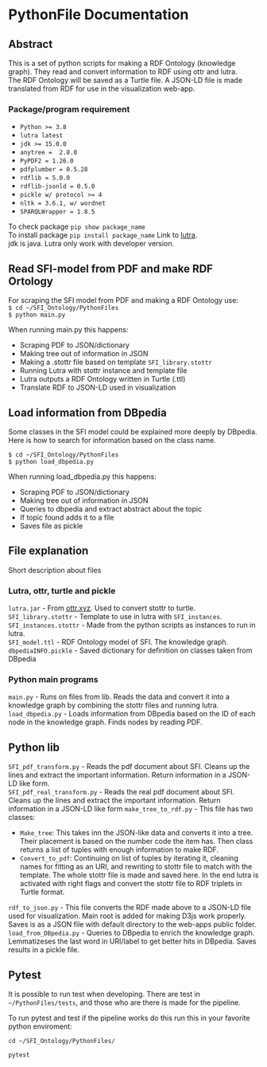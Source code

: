 # PythonFile Documentation

## Abstract
This is a set of python scripts for making a RDF Ontology (knowledge graph). They read and convert information to RDF using ottr and lutra.  
The RDF Ontology will be saved as a Turtle file. A JSON-LD file is made translated from RDF for use in the visualization web-app.

### Package/program requirement
* `Python >= 3.8`
* `lutra latest`
* `jdk >= 15.0.0`
* `anytree =  2.8.0`
* `PyPDF2 = 1.26.0`
* `pdfplumber = 0.5.28`
* `rdflib = 5.0.0`
* `rdflib-jsonld = 0.5.0`
* `pickle w/ protocol >= 4`
* `nltk = 3.6.1, w/ wordnet`
* `SPARQLWrapper = 1.8.5`

To check package `pip show package_name`  
To install package `pip install package_name`
Link to [lutra](https://ottr.xyz/#Lutra).  
jdk is java. Lutra only work with developer version.  


## Read SFI-model from PDF and make RDF Ortology
For scraping the SFI model from PDF and making a RDF Ontology use:  
`$ cd ~/SFI_Ontology/PythonFiles`  
`$ python main.py`  

When running main.py this happens:
* Scraping PDF to JSON/dictionary
* Making tree out of information in JSON
* Making a .stottr file based on template `SFI_library.stottr`
* Running Lutra with stottr instance and template file
* Lutra outputs a RDF Ontology written in Turtle (.ttl)
* Translate RDF to JSON-LD used in visualization


## Load information from DBpedia
Some classes in the SFI model could be explained more deeply by DBpedia. Here is how to search for information based on the class name.  

`$ cd ~/SFI_Ontology/PythonFiles`  
`$ python load_dbpedia.py`

When running load_dbpedia.py this happens:
* Scraping PDF to JSON/dictionary
* Making tree out of information in JSON
* Queries to dbpedia and extract abstract about the topic
* If topic found adds it to a file
* Saves file as pickle


## File explanation
Short description about files

### Lutra, ottr, turtle and pickle
`lutra.jar` - From [ottr.xyz](ottr.xyz). Used to convert stottr to turtle.  
`SFI_library.stottr` - Template to use in lutra with `SFI_instances`.  
`SFI_instances.stottr` - Made from the python scripts as instances to run in lutra.   
`SFI_model.ttl` - RDF Ontology model of SFI. The knowledge graph.  
`dbpediaINFO.pickle` - Saved dictionary for definition on classes taken from DBpedia

### Python main programs
`main.py` - Runs on files from lib. Reads the data and convert it into a knowledge graph by combining the stottr files and running lutra.  
`load_dbpedia.py` - Loads information from DBpedia based on the ID of each node in the knowledge graph. Finds nodes by reading PDF.  

## Python lib
`SFI_pdf_transform.py` - Reads the pdf document about SFI. Cleans up the lines and extract the important information. Return information in a JSON-LD like form.   
`SFI_pdf_real_transform.py` - Reads the real pdf document about SFI. Cleans up the lines and extract the important information. Return information in a JSON-LD like form
`make_tree_to_rdf.py` - This file has two classes:  
* `Make_tree`: This takes inn the JSON-like data and converts it into a tree. Their placement is 
based on the number code the item has. Then class returns a list of tuples with enough information to make RDF.  
* `Convert_to_pdf`: Continuing on list of tuples
by iterating it, cleaning names for fitting as an URI, and rewriting to stottr file to match with the template. The whole stottr file is made and saved here.
In the end lutra is activated with right flags and convert the stottr file to RDF triplets in Turtle format.  


`rdf_to_json.py` - This file converts the RDF made above to a JSON-LD file used for visualization. Main root is added for making D3js work properly. Saves is as a JSON file with default
directory to the web-apps public folder.  
`load_from_DBpedia.py` - Queries to DBpedia to enrich the knowledge graph. Lemmatizeses the last word in URI/label to get better hits in DBpedia. Saves results in a pickle file.


## Pytest
It is possible to run test when developing. There are test in `~/PythonFiles/tests`, and those who are there is made for the pipeline.  

To run pytest and test if the pipeline works do this run this in your favorite python enviroment:  
```
cd ~/SFI_Ontology/PythonFiles/
```
```
pytest
```